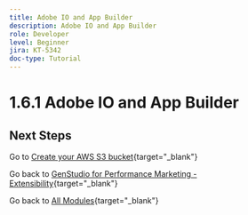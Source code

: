 ```yaml
---
title: Adobe IO and App Builder
description: Adobe IO and App Builder
role: Developer
level: Beginner
jira: KT-5342
doc-type: Tutorial
---
```

# 1.6.1 Adobe IO and App Builder



## Next Steps

Go to [Create your AWS S3 bucket](./ex2.md){target="_blank"}

Go back to [GenStudio for Performance Marketing - Extensibility](./genstudioext.md){target="_blank"}

Go back to [All Modules](./../../../overview.md){target="_blank"}
